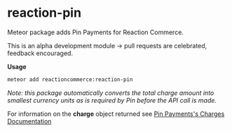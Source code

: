 reaction-pin
=============

Meteor package adds Pin Payments for Reaction Commerce.

This is an alpha development module -> pull requests are celebrated, feedback encouraged.

**Usage**
```bash
meteor add reactioncommerce:reaction-pin
```
*Note: this package automatically converts the total charge amount into smallest currency units as is required by Pin before the API call is made.*

For information on the **charge** object returned see [Pin Payments's Charges Documentation](https://pin.net.au/docs/api/charges)
